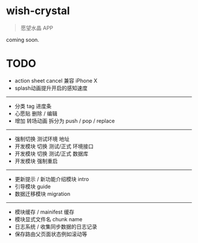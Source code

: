 # wish-crystal
> 愿望水晶 APP

coming soon.

# TODO

* action sheet cancel 兼容 iPhone X
* splash动画提升开启的感知速度

---

* 分类 tag 进度条
* 心愿贴 删除 / 编辑
* 增加 转场动画 拆分为 push / pop / replace

---

* 强制切换 测试环境 地址
* 开发模块 切换 测试/正式 环境接口
* 开发模块 切换 测试/正式 数据库
* 开发模块 强制重启

---

* 更新提示 / 新功能介绍模块 intro
* 引导模块 guide
* 数据迁移模块 migration

---

* 模块缓存 / mainifest 缓存
* 模块显式文件名 chunk name
* 日志系统 / 收集同步数据的日志记录
* 保存路由父页面状态例如滚动等
